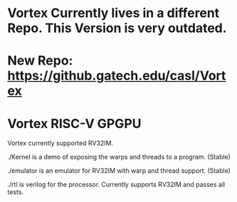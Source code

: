 




# Vortex Currently lives in a different Repo. This Version is very outdated.
# New Repo: https://github.gatech.edu/casl/Vortex

# Vortex RISC-V GPGPU

Vortex currently supported RV32IM.

./Kernel is a demo of exposing the warps and threads to a program. (Stable)


./emulator is an emulator for RV32IM with warp and thread support. (Stable)


./rtl is verilog for the processor. Currently supports RV32IM and passes all tests.

